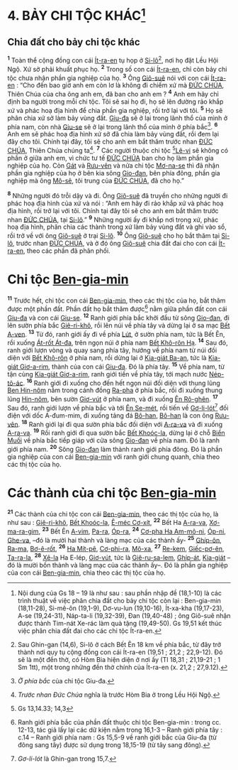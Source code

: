 # 4. BẢY CHI TỘC KHÁC[^1-0b309e53-9382-4664-92d1-b616369c6635]

## Chia đất cho bảy chi tộc khác

<sup><b>1</b></sup> Toàn thể cộng đồng con cái [Ít-ra-en]() tụ họp ở [Si-lô]()[^2-0b309e53-9382-4664-92d1-b616369c6635], nơi họ đặt Lều Hội Ngộ. Xứ sở phải khuất phục họ. <sup><b>2</b></sup> Trong số con cái [Ít-ra-en](), chỉ còn bảy chi tộc chưa nhận phần gia nghiệp của họ. <sup><b>3</b></sup> Ông [Giô-suê]() nói với con cái [Ít-ra-en]() : “Cho đến bao giờ anh em còn lơ là không đi chiếm xứ mà [ĐỨC CHÚA](), Thiên Chúa của cha ông anh em, đã ban cho anh em ? <sup><b>4</b></sup> Anh em hãy chỉ định ba người trong mỗi chi tộc. Tôi sẽ sai họ đi, họ sẽ lên đường rảo khắp xứ và phác hoạ địa hình để chia phần gia nghiệp, rồi trở lại với tôi. <sup><b>5</b></sup> Họ sẽ phân chia xứ sở làm bảy vùng đất. [Giu-đa]() sẽ ở lại trong lãnh thổ của mình ở phía nam, còn nhà [Giu-se]() sẽ ở lại trong lãnh thổ của mình ở phía bắc[^3-0b309e53-9382-4664-92d1-b616369c6635]. <sup><b>6</b></sup> Anh em sẽ phác hoạ địa hình xứ sở đã chia làm bảy vùng đất, rồi đem lại đây cho tôi. Chính tại đây, tôi sẽ cho anh em bắt thăm trước nhan [ĐỨC CHÚA](), Thiên Chúa chúng ta[^4-0b309e53-9382-4664-92d1-b616369c6635]. <sup><b>7</b></sup> Các người thuộc chi tộc [^1@-0b309e53-9382-4664-92d1-b616369c6635][Lê-vi]() sẽ không có phần ở giữa anh em, vì chức tư tế [ĐỨC CHÚA]() ban cho họ làm phần gia nghiệp của họ. Còn [Gát]() và [Rưu-vên]() và nửa chi tộc [Mơ-na-se]() thì đã nhận phần gia nghiệp của họ ở bên kia sông [Gio-đan](), bên phía đông, phần gia nghiệp mà ông [Mô-sê](), tôi trung của [ĐỨC CHÚA](), đã cho họ.”

<sup><b>8</b></sup> Những người đó trỗi dậy và đi. Ông [Giô-suê]() đã truyền cho những người đi phác hoạ địa hình của xứ và nói : “Anh em hãy đi rảo khắp xứ và phác hoạ địa hình, rồi trở lại với tôi. Chính tại đây tôi sẽ cho anh em bắt thăm trước nhan [ĐỨC CHÚA](), tại [Si-lô]().” <sup><b>9</b></sup> Những người ấy đi khắp nơi trong xứ, phác hoạ địa hình, phân chia các thành trong xứ làm bảy vùng đất và ghi vào sổ, rồi trở về với ông [Giô-suê]() ở trại [Si-lô](). <sup><b>10</b></sup> Ông [Giô-suê]() cho họ bắt thăm tại [Si-lô](), trước nhan [ĐỨC CHÚA](), và ở đó ông [Giô-suê]() chia đất đai cho con cái [Ít-ra-en](), theo các phần đã phân phối.

# Chi tộc [Ben-gia-min]()

<sup><b>11</b></sup> Trước hết, chi tộc con cái [Ben-gia-min](), theo các thị tộc của họ, bắt thăm được một phần đất. Phần đất họ bắt thăm được[^5-0b309e53-9382-4664-92d1-b616369c6635] nằm giữa phần đất con cái [Giu-đa]() và con cái [Giu-se](). <sup><b>12</b></sup> Ranh giới phía bắc khởi đầu từ sông [Gio-đan](), đi lên sườn phía bắc [Giê-ri-khô](), rồi lên núi về phía tây và dừng lại ở sa mạc [Bết A-ven](). <sup><b>13</b></sup> Từ đó, ranh giới ấy đi về phía [Lút](), ở sườn phía nam, tức là Bết Ên, rồi xuống [Át-rốt Át-đa](), trên ngọn núi ở phía nam [Bết Khô-rôn Hạ](). <sup><b>14</b></sup> Sau đó, ranh giới lượn vòng và quay sang phía tây, hướng về phía nam từ núi đối diện với [Bết Khô-rôn]() ở phía nam, rồi dừng lại ở [Kia-giát Ba-an](), tức là [Kia-giát Giơ-a-rim](), thành của con cái [Giu-đa](). Đó là phía tây. <sup><b>15</b></sup> Về phía nam, từ tận cùng [Kia-giát Giơ-a-rim](), ranh giới tiến về phía tây, tới mạch nước [Nép-tô-ác](). <sup><b>16</b></sup> Ranh giới đi xuống cho đến hết ngọn núi đối diện với thung lũng [Ben Hin-nôm]() nằm trong cánh đồng [Ra-pha]() ở phía bắc, rồi đi xuống thung lũng [Hin-nôm](), bên sườn [Giơ-vút]() ở phía nam, và đi xuống [Ên Rô-ghên](). <sup><b>17</b></sup> Sau đó, ranh giới lượn về phía bắc và tới [Ên Se-mét](), rồi tiến về [Gơ-li-lót]()[^6-0b309e53-9382-4664-92d1-b616369c6635] đối điện với dốc A-đum-mim, đi xuống tảng đá [Bô-han](), [Bô-han]() là con ông [Rưu-vên](). <sup><b>18</b></sup> Ranh giới lại đi qua sườn phía bắc đối diện với [A-ra-va]() và đi xuống [A-ra-va](). <sup><b>19</b></sup> Rồi ranh giới đi qua sườn bắc [Bết Khoóc-la](), dừng lại ở chỗ [Biển Muối]() về phía bắc tiếp giáp với cửa sông [Gio-đan]() về phía nam. Đó là ranh giới phía nam. <sup><b>20</b></sup> Sông [Gio-đan]() làm thành ranh giới phía đông. Đó là phần gia nghiệp của con cái [Ben-gia-min]() với ranh giới chung quanh, chia theo các thị tộc của họ.

# Các thành của chi tộc [Ben-gia-min]()

<sup><b>21</b></sup> Các thành của chi tộc con cái [Ben-gia-min](), theo các thị tộc của họ, là như sau : [Giê-ri-khô](), [Bết Khoóc-la](), [Ê-méc Cơ-xít](), <sup><b>22</b></sup> Bết Ha [A-ra-va](), [Xơ-ma-ra-gim](), <sup><b>23</b></sup> Bết Ên [A-vim](), [Pa-ra](), [Óp-ra](), <sup><b>24</b></sup> [Cơ-pha Ha Am-mô-ni](), [Óp-ni](), [Ghe-va](), –đó là mười hai thành và làng mạc của các thành ấy- <sup><b>25</b></sup> [Ghíp-ôn](), [Ra-ma](), [Bơ-ê-rốt](), <sup><b>26</b></sup> [Ha Mít-pê](), [Cơ-phi-ra](), [Mô-xa](), <sup><b>27</b></sup> [Re-kem](), [Giếc-pơ-ên](), [Ta-ra-la](), <sup><b>28</b></sup> [Xê-la]() Ha E-lép, [Giơ-vút](), tức là [Giê-ru-sa-lem](), [Ghíp-át](), [Kia-giát]() –đó là mười bốn thành và làng mạc của các thành ấy–. Đó là phần gia nghiệp của con cái [Ben-gia-min](), chia theo các thị tộc của họ.

[^1-0b309e53-9382-4664-92d1-b616369c6635]: Nội dung của Gs 18 – 19 là như sau : sau phần nhập đề (18,1-10) là các trình thuật về việc phân chia đất cho bảy chi tộc còn lại : Ben-gia-min (18,11-28), Si-mê-ôn (19,1-9), Dơ-vu-lun (19,10-16), Ít-xa-kha (19,17-23), A-se (19,24-31), Náp-ta-li (19,32-39), Đan (19,40-48) ; ông Giô-suê nhận được thành Tim-nát Xe-rác làm quà tặng (19,49-50). Gs 19,51 kết thúc việc phân chia đất đai cho các chi tộc Ít-ra-en.

[^2-0b309e53-9382-4664-92d1-b616369c6635]: Sau Ghin-gan (14,6), Si-lô ở cách Bết Ên 18 km về phía bắc, từ đây trở thành nơi quy tụ cộng đồng con cái Ít-ra-en (19,51 ; 21,2 ; 22,9-12). Đó sẽ là một đền thờ, có Hòm Bia hiện diện ở nơi ấy (Tl 18,31 ; 21,19-21 ; 1 Sm 1tt), một trong những đền thờ chính của Ít-ra-en (x. 21,2 ; 27,9.12).

[^3-0b309e53-9382-4664-92d1-b616369c6635]: _Ở phía bắc_ của chi tộc Giu-đa.

[^4-0b309e53-9382-4664-92d1-b616369c6635]: _Trước nhan Đức Chúa_ nghĩa là trước Hòm Bia ở trong Lều Hội Ngộ.

[^5-0b309e53-9382-4664-92d1-b616369c6635]: Ranh giới phía bắc của phần đất thuộc chi tộc Ben-gia-min : trong cc. 12-13, tác giả lấy lại các dữ kiện nằm trong 16,1-3 – Ranh giới phía tây : c.14 – Ranh giới phía nam : Gs 15,5-9 về ranh giới bắc của Giu-đa (từ đông sang tây) được sử dụng trong 18,15-19 (từ tây sang đông).

[^6-0b309e53-9382-4664-92d1-b616369c6635]: _Gơ-li-lót_ là Ghin-gan trong 15,7.

[^1@-0b309e53-9382-4664-92d1-b616369c6635]: Gs 13,14.33; 14,3

